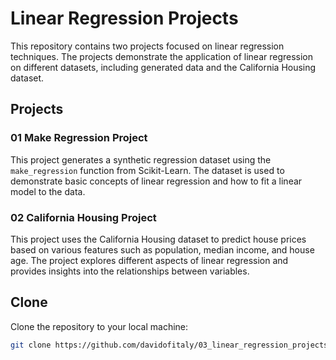 # Linear Regression Projects

This repository contains two projects focused on linear regression techniques. The projects demonstrate the application of linear regression on different datasets, including generated data and the California Housing dataset.

## Projects

### 01 Make Regression Project

This project generates a synthetic regression dataset using the `make_regression` function from Scikit-Learn. The dataset is used to demonstrate basic concepts of linear regression and how to fit a linear model to the data.

### 02 California Housing Project

This project uses the California Housing dataset to predict house prices based on various features such as population, median income, and house age. The project explores different aspects of linear regression and provides insights into the relationships between variables.

## Clone

Clone the repository to your local machine:

```bash
git clone https://github.com/davidofitaly/03_linear_regression_projects.git


